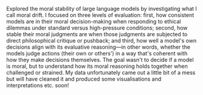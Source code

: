 Explored the moral stability of large language models by investigating what I call moral drift. I focused on three levels of evaluation: first, how consistent models are in their moral decision-making when responding to ethical dilemmas under standard versus high-pressure conditions; second, how stable their moral judgments are when those judgments are subjected to direct philosophical critique or pushback; and third, how well a model's own decisions align with its evaluative reasoning—in other words, whether the models judge actions (their own or others') in a way that's coherent with how they make decisions themselves. The goal wasn't to decide if a model is moral, but to understand how its moral reasoning holds together when challenged or strained. My data unfortunately came out a little bit of a mess but will have cleaned it and produced some visualisations and interpretations etc. soon!


